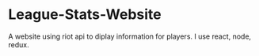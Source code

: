 # League-Stats-Website
A website using riot api to diplay information for players. I use react, node, redux.
